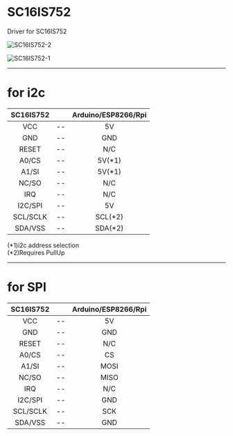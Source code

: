 # SC16IS752
Driver for SC16IS752 

![SC16IS752-2](https://user-images.githubusercontent.com/6020549/71316920-4d722800-24bc-11ea-93dc-627e2a2cc1c0.JPG)

![SC16IS752-1](https://user-images.githubusercontent.com/6020549/71316919-4d722800-24bc-11ea-96c7-85b5d014bfe0.JPG)

---

# for i2c

|SC16IS752||Arduino/ESP8266/Rpi|
|:-:|:-:|:-:|
|VCC|--|5V|
|GND|--|GND|
|RESET|--|N/C|
|A0/CS|--|5V(*1)|
|A1/SI|--|5V(*1)|
|NC/SO|--|N/C|
|IRQ|--|N/C|
|I2C/SPI|--|5V|
|SCL/SCLK|--|SCL(*2)|
|SDA/VSS|--|SDA(*2)|

(*1)i2c address selection   
(*2)Requires PullUp

---

# for SPI

|SC16IS752||Arduino/ESP8266/Rpi|
|:-:|:-:|:-:|
|VCC|--|5V|
|GND|--|GND|
|RESET|--|N/C|
|A0/CS|--|CS|
|A1/SI|--|MOSI|
|NC/SO|--|MISO|
|IRQ|--|N/C|
|I2C/SPI|--|GND|
|SCL/SCLK|--|SCK|
|SDA/VSS|--|GND|

